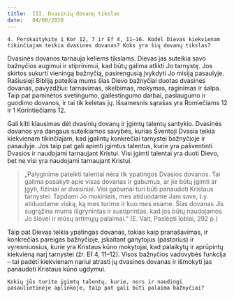 ```yaml
---
title:  III. Dvasinių dovanų tikslas
date:   04/08/2020
---
```


`4. Perskaitykite 1 Kor 12, 7 ir Ef 4, 11–16. Kodėl Dievas kiekvienam tikinčiajam teikia dvasines dovanas? Koks yra šių dovanų tikslas?`
														
Dvasinės dovanos tarnauja keliems tikslams. Dievas jas suteikia savo bažnyčios augimui ir stiprinimui, kad būtų galima atlikti Jo tarnystę. Jos skirtos sukurti vieningą bažnyčią, pasirengusią įvykdyti Jo misiją pasaulyje. Rašiusieji Bibliją pateikia mums šias Dievo bažnyčiai duotas dvasines dovanas, pavyzdžiui: tarnavimas, skelbimas, mokymas, raginimas ir šalpa. Taip pat paminėtos svetingumo, gailestingumo darbai, paslaugumo ir guodimo dovanos, ir tai tik keletas jų. Išsamesnis sąrašas yra Romiečiams 12 ir 1 Korintiečiams 12.

Gali kilti klausimas dėl dvasinių dovanų ir įgimtų talentų santykio. Dvasinės dovanos yra dangaus suteikiamos savybės, kurias Šventoji Dvasia teikia kiekvienam tikinčiajam, kad įgalintų konkrečiai tarnystei bažnyčioje ir pasaulyje. Jos taip pat gali apimti įgimtus talentus, kurie yra pašventinti Dvasios ir naudojami tarnaujant Kristui. Visi įgimti talentai yra duoti Dievo, bet ne visi yra naudojami tarnaujant Kristui.

> <p></p>
> „Palyginime pateikti talentai nėra tik ypatingos Dvasios dovanos. Tai galima pasakyti apie visas dovanas ir gabumus, ar jie būtų įgimti ar įgyti, fiziniai ar dvasiniai. Visi gabumai turi būti panaudoti Kristaus tarnystei. Tapdami Jo mokiniais, mes atiduodame Jam save, t.y. atiduodame viską, ką mes turime ir kuo mes esame. Šias dovanas Jis sugrąžina mums išgrynintas ir sustiprintas, kad jos būtų naudojamos Jo šlovei ir mūsų artimųjų palaimai.“ (E. Vait, Paslėpti lobiai, 292 p.)

Taip pat Dievas teikia ypatingas dovanas, tokias kaip pranašavimas, ir konkrečias pareigas bažnyčioje, įskaitant ganytojus (pastorius) ir vyresniuosius, kurie yra Kristaus kūno mokytojai, kad palaikytų ir aprūpintų kiekvieną narį tarnystei (žr. Ef 4, 11–12). Visos bažnyčios vadovybės funkcija – tai padėti kiekvienam nariui atrasti jų dvasines dovanas ir išmokyti jas panaudoti Kristaus kūno ugdymui.

`Kokių jūs turite įgimtų talentų, kurie, nors ir naudingi pasaulietinėje aplinkoje, taip pat gali būti palaima bažnyčiai?`
